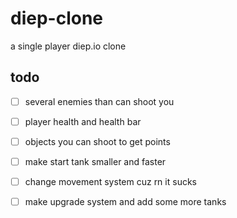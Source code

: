 # diep-clone

a single player diep.io clone


## todo
- [ ] several enemies than can shoot you
- [ ] player health and health bar
- [ ] objects you can shoot to get points
- [ ] make start tank smaller and faster
- [ ] change movement system cuz rn it sucks
- [ ] make upgrade system and add some more tanks

